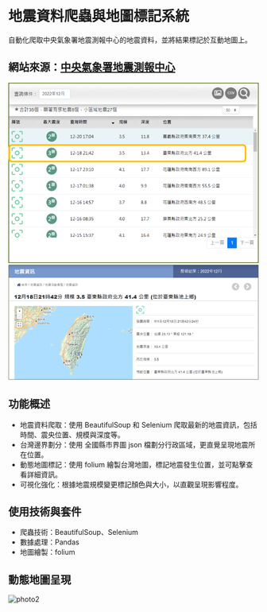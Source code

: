 # 地震資料爬蟲與地圖標記系統
自動化爬取中央氣象署地震測報中心的地震資料，並將結果標記於互動地圖上。
## 網站來源：[中央氣象署地震測報中心](https://scweb.cwa.gov.tw/zh-tw/earthquake/data/)

![地震閱覽](photo/測震中心1.png)
![地震詳細資料](photo/測震中心2.png)
## 功能概述
- 地震資料爬取：使用 BeautifulSoup 和 Selenium 爬取最新的地震資訊，包括時間、震央位置、規模與深度等。
- 台灣邊界劃分：使用 全國縣市界圖 json 檔劃分行政區域，更直覺呈現地震所在位置。
- 動態地圖標記：使用 folium 繪製台灣地圖，標記地震發生位置，並可點擊查看詳細資訊。
- 可視化強化：根據地震規模變更標記顏色與大小，以直觀呈現影響程度。

## 使用技術與套件
- 爬蟲技術：BeautifulSoup、Selenium
- 數據處理：Pandas
- 地圖繪製：folium
  

## 動態地圖呈現
 
![photo2](photo/台灣地圖2.gif)
